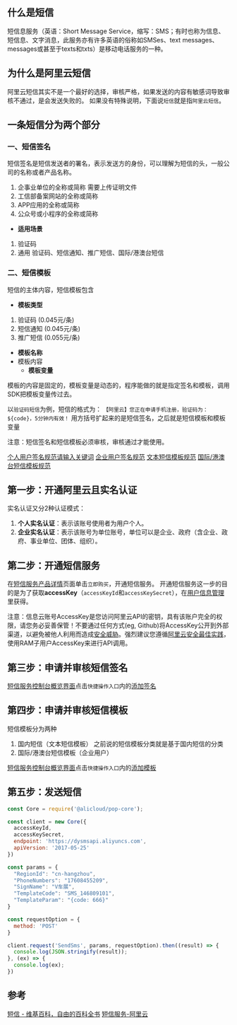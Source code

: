 ## 什么是短信

短信息服务（英语：Short Message Service，缩写：SMS；有时也称为信息、短信息、文字消息，此服务亦有许多英语的俗称如SMSes、text messages、messages或甚至于texts和txts）是移动电话服务的一种。

## 为什么是阿里云短信

阿里云短信其实不是一个最好的选择，审核严格，如果发送的内容有敏感词导致审核不通过，是会发送失败的。
如果没有特殊说明，下面说`短信`就是指`阿里云短信`。

## 一条短信分为两个部分

### 一、**短信签名**

短信签名是短信发送者的署名，表示发送方的身份，可以理解为短信的头，一般公司的名称或者产品名称。

1. 企事业单位的全称或简称
   需要上传证明文件
2. 工信部备案网站的全称或简称
3. APP应用的全称或简称
4. 公众号或小程序的全称或简称

- **适用场景**

1. 验证码
2. 通用
   验证码、短信通知、推广短信、国际/港澳台短信

### 二、**短信模板**

短信的主体内容，短信模板包含

- **模板类型**

1. 验证码 (0.045元/条)
2. 短信通知 (0.045元/条)
3. 推广短信 (0.055元/条)

- **模板名称**
- 模板内容
  - **模板变量**

模板的内容是固定的，模板变量是动态的，程序能做的就是指定签名和模板，调用SDK把模板变量传过去。

以`验证码短信`为例，短信的格式为：
`【阿里云】您正在申请手机注册，验证码为：${code}，5分钟内有效！`
用方括号扩起来的是短信签名，之后就是短信模板和模板变量

注意：短信签名和短信模板必须审核，审核通过才能使用。

[个人用户签名规范请输入关键词](https://help.aliyun.com/document_detail/108076)
[企业用户签名规范](https://help.aliyun.com/document_detail/108077.html)
[文本短信模板规范](https://help.aliyun.com/document_detail/108253.html)
[国际/港澳台短信模板规范](https://help.aliyun.com/document_detail/108254.html)

## 第一步：开通阿里云且实名认证

实名认证又分2种认证模式：

1. **个人实名认证**：表示该账号使用者为用户个人。
2. **企业实名认证**：表示该账号为单位账号，单位可以是企业、政府（含企业、政府、事业单位、团体、组织）。

## 第二步：开通短信服务

在[短信服务产品详情](https://www.aliyun.com/product/sms)页面单击`立即购买`，开通短信服务。
开通短信服务这一步的目的是为了获取**accessKey**（`accessKeyId`和`accessKeySecret`），在[用户信息管理](https://usercenter.console.aliyun.com/)里获得。

注意：信息云账号AccessKey是您访问阿里云API的密钥，具有该账户完全的权限，请您务必妥善保管！不要通过任何方式(eg, Github)将AccessKey公开到外部渠道，以避免被他人利用而造成[安全威胁](https://help.aliyun.com/knowledge_detail/54059.html)。强烈建议您遵循[阿里云安全最佳实践](https://help.aliyun.com/document_detail/28642.html)，使用RAM子用户AccessKey来进行API调用。

## 第三步：申请并审核短信签名

[短信服务控制台概览界面](https://dysms.console.aliyun.com/dysms.htm#/overview)点击`快捷操作入口`内的[添加签名](https://dysms.console.aliyun.com/dysms.htm#/domestic/text/sign/add)

## 第四步：申请并审核短信模板

短信模板分为两种

1. 国内短信（文本短信模板）
   之前说的短信模板分类就是基于国内短信的分类
2. 国际/港澳台短信模板（企业用户）

[短信服务控制台概览界面](https://dysms.console.aliyun.com/dysms.htm#/overview)点击`快捷操作入口`内的[添加模板](https://dysms.console.aliyun.com/dysms.htm#/domestic/text/template/add)

## 第五步：发送短信

```js
const Core = require('@alicloud/pop-core');

const client = new Core({
  accessKeyId,
  accessKeySecret,
  endpoint: 'https://dysmsapi.aliyuncs.com',
  apiVersion: '2017-05-25'
})

const params = {
  "RegionId": "cn-hangzhou",
  "PhoneNumbers": "17608455209",
  "SignName": "V车展",
  "TemplateCode": "SMS_146809101",
  "TemplateParam": "{code: 666}"
}

const requestOption = {
  method: 'POST'
}

client.request('SendSms', params, requestOption).then((result) => {
  console.log(JSON.stringify(result));
}, (ex) => {
  console.log(ex);
})
```

## 参考

[短信 - 维基百科，自由的百科全书](https://zh.wikipedia.org/wiki/簡訊)
[短信服务-阿里云](https://help.aliyun.com/product/44282.html)
